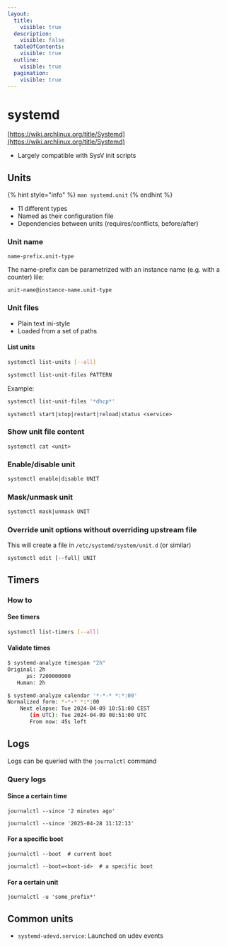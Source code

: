```yaml
---
layout:
  title:
    visible: true
  description:
    visible: false
  tableOfContents:
    visible: true
  outline:
    visible: true
  pagination:
    visible: true
---
```


# systemd

[https://wiki.archlinux.org/title/Systemd](https://wiki.archlinux.org/title/Systemd)

* Largely compatible with SysV init scripts

## Units

{% hint style="info" %}
`man systemd.unit`
{% endhint %}

* 11 different types
* Named as their configuration file
* Dependencies between units (requires/conflicts, before/after)

### Unit name

```
name-prefix.unit-type
```

The name-prefix can be parametrized with an instance name (e.g. with a counter) lile:

```
unit-name@instance-name.unit-type
```

### Unit files

* Plain text ini-style
* Loaded from a set of paths

#### List units

```bash
systemctl list-units [--all]
```

```bash
systemctl list-unit-files PATTERN
```

Example:

```bash
systemctl list-unit-files '*dhcp*'
```

```
systemctl start|stop|restart|reload|status <service>
```

### Show unit file content

```
systemctl cat <unit>
```

### Enable/disable unit

```bash
systemctl enable|disable UNIT
```

### Mask/unmask unit

```bash
systemctl mask|unmask UNIT
```

### Override unit options without overriding upstream file

This will create a file in `/etc/systemd/system/unit.d` (or similar)

```
systemctl edit [--full] UNIT
```

## Timers

### How to

#### See timers

```bash
systemctl list-timers [--all]
```

#### Validate times

```bash
$ systemd-analyze timespan "2h"
Original: 2h        
      μs: 7200000000
   Human: 2h
```

```bash
$ systemd-analyze calendar '*-*-* *:*:00'
Normalized form: *-*-* *:*:00                
    Next elapse: Tue 2024-04-09 10:51:00 CEST
       (in UTC): Tue 2024-04-09 08:51:00 UTC 
       From now: 45s left
```

## Logs

Logs can be queried with the `journalctl` command

### Query logs

#### Since a certain time

```
journalctl --since '2 minutes ago'
```

```
journalctl --since '2025-04-28 11:12:13'
```

#### For a specific boot

```
journalctl --boot  # current boot
```

```
journalctl --boot=<boot-id>  # a specific boot
```

#### For a certain unit

```
journalctl -u 'some_prefix*'
```

## Common units

* `systemd-udevd.service`: Launched on udev events &#x20;

